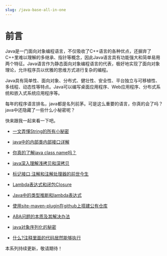 ```yaml
---
slug: /java-base-all-in-one
---
```


# 前言

Java是一门面向对象编程语言，不仅吸收了C++语言的各种优点，还摒弃了C++里难以理解的多继承、指针等概念，因此Java语言具有功能强大和简单易用两个特征。Java语言作为静态面向对象编程语言的代表，极好地实现了面向对象理论，允许程序员以优雅的思维方式进行复杂的编程。

Java具有简单性、面向对象、分布式、健壮性、安全性、平台独立与可移植性、多线程、动态性等特点。Java可以编写桌面应用程序、Web应用程序、分布式系统和嵌入式系统应用程序等。

每年的程序语言排名，java都是名列前茅。可是这么重要的语言，你真的会了吗？ java中还隐藏了一些什么小秘密呢？

快来跟我一起来看一下吧。

* [一文弄懂String的所有小秘密](http://www.flydean.com/string-all-in-one/)

* [java中的内部类内部接口详解](http://www.flydean.com/inner-class-inner-interface/)

* [你真的了解java class name吗？](http://www.flydean.com/java-class-name/)

* [java深入理解浅拷贝和深拷贝](http://www.flydean.com/java-base-shallow-copy-deep-copy/)

* [标记接口,注解和注解处理器的前世今生](http://www.flydean.com/marker-interface-annotation-processor/)

* [Lambda表达式和闭包Closure](http://www.flydean.com/java-lambda-closure/)

* [Java中的类型推断和lambda表达式](http://www.flydean.com/java-type-inference-lambda/)

* [使用site-maven-plugin在github上搭建公有仓库](http://www.flydean.com/apache-maven-git-repository/)

* [ABA问题的本质及其解决办法](http://www.flydean.com/aba-cas-stamp/)

* [java对象序列化的秘密](http://www.flydean.com/java-serialization/什么?注释里面的代码居然能够执行)

* [什么?注释里面的代码居然能够执行](http://www.flydean.com/unicode-in-comments/)

本系列持续更新，敬请期待！

